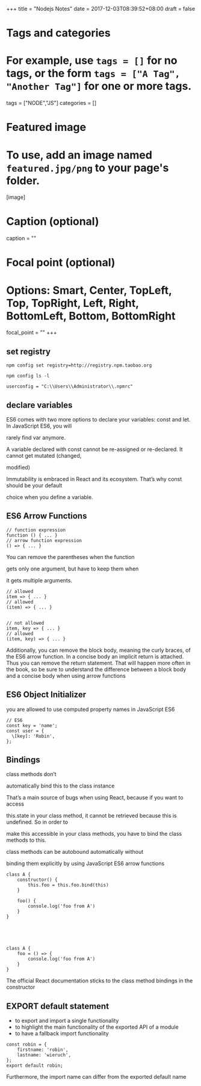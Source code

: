 +++
title = "Nodejs Notes"
date = 2017-12-03T08:39:52+08:00
draft = false

# Tags and categories
# For example, use `tags = []` for no tags, or the form `tags = ["A Tag", "Another Tag"]` for one or more tags.
tags = ["NODE","JS"]
categories = []

# Featured image
# To use, add an image named `featured.jpg/png` to your page's folder. 
[image]
  # Caption (optional)
  caption = ""

  # Focal point (optional)
  # Options: Smart, Center, TopLeft, Top, TopRight, Left, Right, BottomLeft, Bottom, BottomRight
  focal_point = ""
+++


## set registry

```
npm config set registry=http://registry.npm.taobao.org

npm config ls -l

userconfig = "C:\\Users\\Administrator\\.npmrc"
```


## declare variables

ES6 comes with two more options to declare your variables: const and let. In JavaScript ES6, you will

rarely find var anymore.

A variable declared with const cannot be re-assigned or re-declared. It cannot get mutated (changed,

modified)

Immutability is embraced in React and its ecosystem. That’s why const should be your default

choice when you define a variable.


## ES6 Arrow Functions


```
// function expression
function () { ... }
// arrow function expression
() => { ... }
```


You can remove the   parentheses when the function

gets only one argument, but have to keep them when 

it gets multiple arguments.


```
// allowed
item => { ... }
// allowed
(item) => { ... }


// not allowed
item, key => { ... }
// allowed
(item, key) => { ... }

```



Additionally, you can remove the block body, meaning the curly braces, of the ES6 arrow function.
In a concise body an implicit return is attached. Thus you can remove the return statement. That
will happen more often in the book, so be sure to understand the difference between a block body
and a concise body when using arrow functions


##  ES6 Object Initializer

you are allowed to use computed property names in JavaScript ES6

```
// ES6
const key = 'name';
const user = {
  \[key]: 'Robin',
};
```

## Bindings

class methods don’t

automatically bind this to the class instance

That’s a main source of bugs when using React, because if you want to access

this.state in your class method, it cannot be retrieved because this is undefined. So in order to

make this accessible in your class methods, you have to bind the class methods to this.

class methods can be autobound automatically without

binding them explicitly by using JavaScript ES6 arrow functions

```
class A { 
    constructor() {
        this.foo = this.foo.bind(this)
    }

    foo() {
        console.log('foo from A')
    }
}





class A {
    foo = () => {
        console.log('foo from A')
    }
}
```


The official React documentation sticks to the class method bindings in the constructor


## EXPORT default statement

- to export and import a single functionality
- to highlight the main functionality of the exported API of a module
- to have a fallback import functionality


```
const robin = {
    firstname: 'robin',
    lastname: 'wieruch',
};
export default robin;
```

Furthermore, the import name can differ from the exported default name

